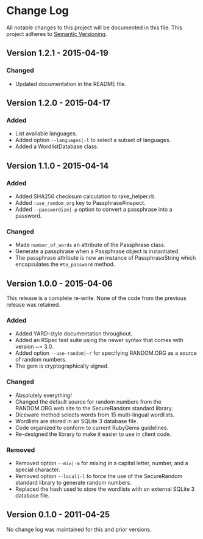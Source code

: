 # Change Log
All notable changes to this project will be documented in this file. This
project adheres to [Semantic Versioning](http://semver.org/).

## Version 1.2.1 - 2015-04-19
### Changed
- Updated documentation in the README file.

## Version 1.2.0 - 2015-04-17
### Added
- List available languages.
- Added option `--languages|-l` to select a subset of languages.
- Added a WordlistDatabase class.

## Version 1.1.0 - 2015-04-14
### Added
- Added SHA256 checksum calculation to rake_helper.rb.
- Added `:use_random_org` key to Passphrase#inspect.
- Added `--passwordize|-p` option to convert a passphrase into a password.

### Changed
- Made `number_of_words` an attribute of the Passphrase class.
- Generate a passphrase when a Passphrase object is instantiated.
- The passphrase attribute is now an instance of PassphraseString which
  encapsulates the `#to_password` method.

## Version 1.0.0 - 2015-04-06
This release is a complete re-write. None of the code from the previous
release was retained.

### Added
- Added YARD-style documentation throughout.
- Added an RSpec test suite using the newer syntax that comes with
  version ~> 3.0.
- Added option `--use-random|-r` for specifying RANDOM.ORG as a source of
  random numbers.
- The gem is cryptographically signed.

### Changed
- Absolutely everything!
- Changed the default source for random numbers from the RANDOM.ORG web site
  to the SecureRandom standard library.
- Diceware method selects words from 15 multi-lingual wordlists.
- Wordlists are stored in an SQLite 3 database file.
- Code organized to conform to current RubyGems guidelines.
- Re-designed the library to make it easier to use in client code.

### Removed
- Removed option `--mix|-m` for mixing in a capital letter, number, and a
  special character.
- Removed option `--local|-l` to force the use of the SecureRandom standard
  library to generate random numbers.
- Replaced the hash used to store the wordlists with an external SQLite 3
  database file.

## Version 0.1.0 - 2011-04-25
No change log was maintained for this and prior versions.
